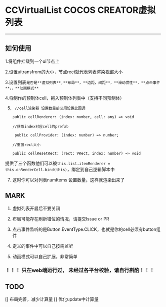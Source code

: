 # CCVirtualList COCOS CREATOR虚拟列表
***
## 如何使用
1.将组件挂载到一个ui节点上

2.设置uitransfrom的大小，节点rect就代表列表渲染视窗大小

3.设置列表`是否是**虚拟列表**,**布局**，**边距，间距**，**滑动惯性**，**点击事件**，，**动画模式**`

4.将制作的预制体cell，拖入预制体列表中（支持不同预制体）

5. ` //cell渲染器 设置数量前必须设置此回调`

     `public cellRenderer: (index: number, cell: any) => void `
     
     `//获取index对应cell的prefab`

     ` public cellProvider: (index: number) => number;`
   
     `//重置rect大小`
   
     `public cellResetRect: (rect: VRect, index: number) => void`
   
提供了三个函数他们可以被`this.list.itemRenderer = this.onRenderCell.bind(this)`，绑定到自己逻辑脚本中

7. 这时你可以对列表numItems 设置数量，这样就渲染出来了
## MARK
1. 虚拟列表开启后不要关闭

2. 布局可能存在刷新错位的情况，请提交Issue or PR

3. 点击事件监听的是Button.EventType.CLICK，也就是你的cell必须有button组件

4. 定义的事件中可以自己按需监听

5. 动画模式可以自己扩展，非常简单

### ！！！ 只在web端运行过， 未经过各平台校验，请自行斟酌！！！
## TODO
[] 布局完善，减少计算量
[] 优化update中计算量

